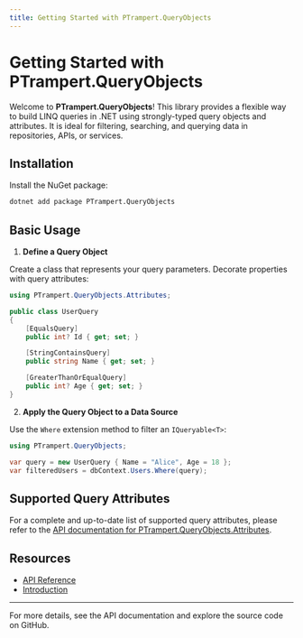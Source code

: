 ```yaml
---
title: Getting Started with PTrampert.QueryObjects
---
```


# Getting Started with PTrampert.QueryObjects

Welcome to **PTrampert.QueryObjects**! This library provides a flexible way to build LINQ queries in .NET using strongly-typed query objects and attributes. It is ideal for filtering, searching, and querying data in repositories, APIs, or services.

## Installation


Install the NuGet package:

```sh
dotnet add package PTrampert.QueryObjects
```

## Basic Usage

1. **Define a Query Object**

Create a class that represents your query parameters. Decorate properties with query attributes:

```csharp
using PTrampert.QueryObjects.Attributes;

public class UserQuery
{
	[EqualsQuery]
	public int? Id { get; set; }

	[StringContainsQuery]
	public string Name { get; set; }

	[GreaterThanOrEqualQuery]
	public int? Age { get; set; }
}
```


2. **Apply the Query Object to a Data Source**

Use the `Where` extension method to filter an `IQueryable<T>`:

```csharp
using PTrampert.QueryObjects;

var query = new UserQuery { Name = "Alice", Age = 18 };
var filteredUsers = dbContext.Users.Where(query);
```


## Supported Query Attributes

For a complete and up-to-date list of supported query attributes, please refer to the [API documentation for PTrampert.QueryObjects.Attributes](../api/PTrampert.QueryObjects.Attributes.yml).

## Resources

- [API Reference](../api/)
- [Introduction](./introduction.md)

---
For more details, see the API documentation and explore the source code on GitHub.